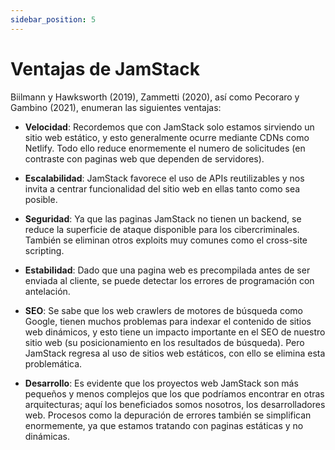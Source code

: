 ```yaml
---
sidebar_position: 5
---
```


# Ventajas de JamStack

Biilmann y Hawksworth (2019), Zammetti (2020), así como Pecoraro y Gambino (2021), enumeran las siguientes ventajas:


- **Velocidad**: Recordemos que con JamStack solo estamos sirviendo un sitio web estático, y esto generalmente ocurre mediante CDNs como Netlify. Todo ello reduce enormemente el numero de solicitudes (en contraste con paginas web que dependen de servidores).
      
- **Escalabilidad**: JamStack favorece el uso de APIs reutilizables y nos invita a centrar funcionalidad del sitio web en ellas tanto como sea posible.
      
- **Seguridad**: Ya que las paginas JamStack no tienen un backend, se reduce la superficie de ataque disponible para los cibercriminales. También se  eliminan otros exploits muy comunes como el cross-site scripting.   

- **Estabilidad**: Dado que una pagina web es precompilada antes de ser enviada al cliente, se puede detectar los errores de programación con antelación.
      
- **SEO**: Se sabe que los web crawlers de motores de búsqueda como Google, tienen muchos problemas para indexar el contenido de sitios web dinámicos, y esto tiene un impacto importante en el SEO de nuestro sitio web (su posicionamiento en los resultados de búsqueda). Pero JamStack regresa al uso de sitios web estáticos, con ello se elimina esta problemática.
      
- **Desarrollo**: Es evidente que los proyectos web JamStack son más pequeños y menos complejos que los que podríamos encontrar en otras arquitecturas; aquí los beneficiados somos nosotros, los desarrolladores web. Procesos como la depuración de errores también se simplifican enormemente, ya que estamos tratando con paginas estáticas y no dinámicas.